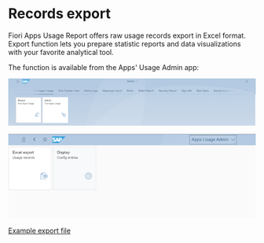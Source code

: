 # Records export

Fiori Apps Usage Report offers raw usage records export in Excel format. Export function lets you prepare statistic reports and data visualizations with your favorite analytical tool.

The function is available from the Apps' Usage Admin app:

[![](res/admin-app.png)](res/admin-app.png)

[![](res/admin-app2.png)](res/admin-app2.png)

[Example export file](res/apps-usage-export.xlsx)

